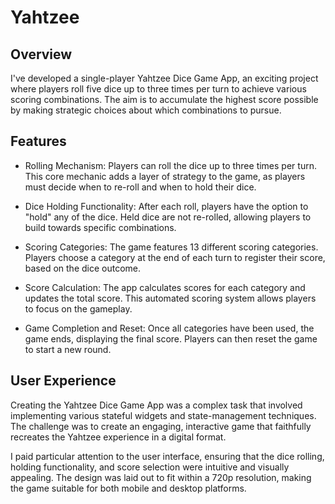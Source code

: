 # Yahtzee

## Overview
I've developed a single-player Yahtzee Dice Game App, an exciting project where players roll five dice up to three times per turn to achieve various scoring combinations. The aim is to accumulate the highest score possible by making strategic choices about which combinations to pursue.

## Features
* Rolling Mechanism: Players can roll the dice up to three times per turn. This core mechanic adds a layer of strategy to the game, as players must decide when to re-roll and when to hold their dice.

* Dice Holding Functionality: After each roll, players have the option to "hold" any of the dice. Held dice are not re-rolled, allowing players to build towards specific combinations.

* Scoring Categories: The game features 13 different scoring categories. Players choose a category at the end of each turn to register their score, based on the dice outcome.

* Score Calculation: The app calculates scores for each category and updates the total score. This automated scoring system allows players to focus on the gameplay.

* Game Completion and Reset: Once all categories have been used, the game ends, displaying the final score. Players can then reset the game to start a new round.

## User Experience
Creating the Yahtzee Dice Game App was a complex task that involved implementing various stateful widgets and state-management techniques. The challenge was to create an engaging, interactive game that faithfully recreates the Yahtzee experience in a digital format.

I paid particular attention to the user interface, ensuring that the dice rolling, holding functionality, and score selection were intuitive and visually appealing. The design was laid out to fit within a 720p resolution, making the game suitable for both mobile and desktop platforms.
